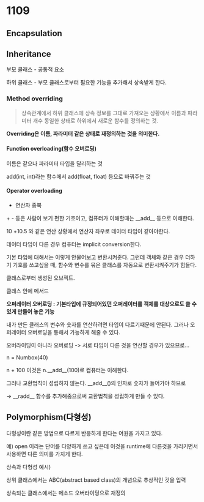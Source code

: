 # 1109

## Encapsulation

## Inheritance

부모 클래스 - 공통적 요소

하위 클래스 - 부모 클래스로부터 필요한 기능을 추가해서 상속받게 한다.

### Method overriding

> 상속관계에서 하위 클래스에 상속 정보를 그대로 가져오는 상황에서 이름과 파라미터 개수 동일한 상태로 하위에서 새로운 함수를 정의하는 것.

**Overriding은 이름, 파라미터 같은 상태로 재정의하는 것을 의미한다.**



#### Function overloading(함수 오버로딩)

이름은 같으나 파라미터 타입을 달리하는 것

add(int, int)라는 함수에서 add(float, float) 등으로 바꿔주는 것



#### Operator overloading

- 연산자 중복

\+ - 등은 사람이 보기 편한 기호이고, 컴퓨터가 이해할때는 \_\_add\_\_ 등으로 이해한다.

10 +10.5 와 같은 연산 상황에서 연산자 좌우로 데이터 타입이 같아야한다.

데이터 타입이 다른 경우 컴퓨터는 implicit conversion한다.

기본 타입에 대해서는 이렇게 안물어보고 변환시켜준다. 그런데 객체와 같은 경우 더하기 기호를 쓰고싶을 때, 함수와 변수를 묶은 클래스를 자동으로 변환시켜주기가 힘들다.



클래스로부터 생성된 오브젝트.

클래스 안에 메서드

**오퍼레이터 오버로딩 : 기본타입에 규정되어있던 오퍼레이터를 객체를 대상으로도 쓸 수 있게 만들어 놓은 기능**

내가 만든 클래스의 변수와 숫자를 연산하려면 타입이 다르기때문에 안된다. 그러나 오퍼레이터 오버로딩을 통해서 가능하게 해줄 수 있다.

오버라이딩이 아니라 오버로딩 -> 서로 타입이 다른 것을 연산할 경우가 있으므로...



n = Numbox(40)

n + 100 이것은 n.\_\_add\_\_(100)로 컴퓨터는 이해한다.

그러나 교환법칙이 성립하지 않는다. \_\_add\_\_()의 인자로 숫자가 들어가야 하므로

-> \_\_radd\_\_ 함수를 추가해줌으로써 교환법칙을 성립하게 만들 수 있다.



## Polymorphism(다형성)

다형성이란 같은 방법으로 다르게 반응하게 한다는 어원을 가지고 있다.

예) open 이라는 단어를 다양하게 쓰고 싶은데 이것을 runtime에 다른것을 가리키면서 사용하면 다른 의미를 가지게 한다.



상속과 다형성 예시)

상위 클래스에서는 ABC(abstract based class)의 개념으로 추상적인 것을 입력

상속되는 클래스에서는 메소드 오버라이딩으로 재정의



